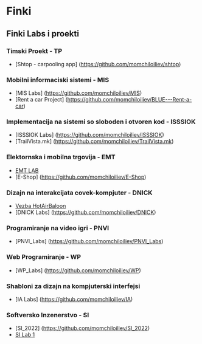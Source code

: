 # Finki

## Finki Labs i proekti

### Timski Proekt - TP
- [Shtop - carpooling app] (https://github.com/momchiloiliev/shtop)

### Mobilni informaciski sistemi - MIS
- [MIS Labs] (https://github.com/momchiloiliev/MIS)
- [Rent a car Project] (https://github.com/momchiloiliev/BLUE---Rent-a-car)

### Implementacija na sistemi so sloboden i otvoren kod - ISSSIOK
- [ISSSIOK Labs] (https://github.com/momchiloiliev/ISSSIOK)
- [TrailVista.mk] (https://github.com/momchiloiliev/TrailVista.mk)

### Elektornska i mobilna trgovija - EMT
- [EMT LAB](https://github.com/momchiloiliev/EMT-LAB)
- [E-Shop] (https://github.com/momchiloiliev/E-Shop)

### Dizajn na interakcijata covek-kompjuter - DNICK
- [Vezba HotAirBaloon](https://github.com/momchiloiliev/pr1-hab)
- [DNICK Labs] (https://github.com/momchiloiliev/DNICK)

### Programiranje na video igri - PNVI
- [PNVI_Labs] (https://github.com/momchiloiliev/PNVI_Labs)

### Web Programiranje - WP
- [WP_Labs] (https://github.com/momchiloiliev/WP)

### Shabloni za dizajn na kompjuterski interfejsi
- [IA Labs] (https://github.com/momchiloiliev/IA)

### Softversko Inzenerstvo - SI
- [SI_2022] (https://github.com/momchiloiliev/SI_2022)
- [SI Lab 1](https://github.com/momchiloiliev/SI_2022_lab1_183248)